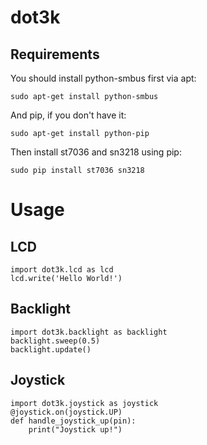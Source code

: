 dot3k
=====

Requirements
------------

You should install python-smbus first via apt:

    sudo apt-get install python-smbus

And pip, if you don't have it:

    sudo apt-get install python-pip

Then install st7036 and sn3218 using pip:

    sudo pip install st7036 sn3218

Usage
=====

LCD
---

    import dot3k.lcd as lcd
    lcd.write('Hello World!')


Backlight
---------

    import dot3k.backlight as backlight
    backlight.sweep(0.5)
    backlight.update()

Joystick
--------

    import dot3k.joystick as joystick
    @joystick.on(joystick.UP)
    def handle_joystick_up(pin):
        print("Joystick up!")
